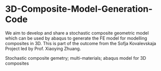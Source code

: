 # 3D-Composite-Model-Generation-Code

We aim to develop and share a stochastic composite geometric model which can be used by abaqus to generate the FE model for modelling composites in 3D. This is part of the outcome from the Sofja Kovalevskaja Project led by Prof. Xiaoying Zhuang.

Stochastic composite gemetry; multi-materials; abaqus model for 3D composites

